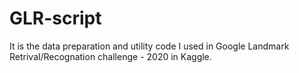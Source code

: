 # GLR-script

It is the data preparation and utility code I used in Google Landmark Retrival/Recognation challenge - 2020 in Kaggle.
